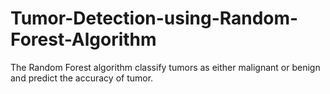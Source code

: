 # Tumor-Detection-using-Random-Forest-Algorithm
The Random Forest algorithm classify tumors as either malignant or benign and  predict the accuracy of tumor.

